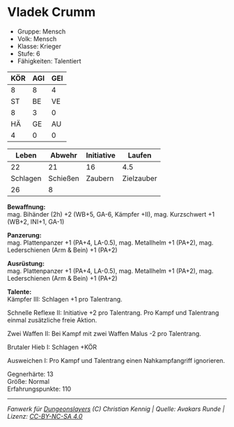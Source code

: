 # Vladek Crumm  
- Gruppe: Mensch  
- Volk: Mensch  
- Klasse: Krieger  
- Stufe: 6  
- Fähigkeiten: Talentiert  


| KÖR | AGI | GEI |  
| --- | --- | --- |  
| 8   | 8   | 4   |
| ST  | BE  | VE  |  
| 8   | 3   | 0   |
| HÄ  | GE  | AU  |  
| 4   | 0   | 0   |


| Leben    | Abwehr   | Initiative | Laufen     |
| -------- | -------- | ---------- | ---------- |
| 22       | 21       | 16         | 4.5        |
| Schlagen | Schießen | Zaubern    | Zielzauber |
| 26       | 8        |            |            |

**Bewaffnung:**  
mag. Bihänder (2h) +2 (WB+5, GA-6, Kämpfer +II), mag. Kurzschwert +1 (WB+2, INI+1, GA-1)

**Panzerung:**  
mag. Plattenpanzer +1 (PA+4, LA-0.5), mag. Metallhelm +1 (PA+2), mag. Lederschienen (Arm & Bein) +1 (PA+2)

**Ausrüstung:**  
mag. Plattenpanzer +1 (PA+4, LA-0.5), mag. Metallhelm +1 (PA+2), mag. Lederschienen (Arm & Bein) +1 (PA+2)

**Talente:**  
Kämpfer III: Schlagen +1 pro Talentrang. 

Schnelle Reflexe II: Initiative +2 pro Talentrang. Pro Kampf und Talentrang einmal zusätzliche freie Aktion. 

Zwei Waffen II: Bei Kampf mit zwei Waffen Malus -2 pro Talentrang. 

Brutaler Hieb I: Schlagen +KÖR 

Ausweichen I: Pro Kampf und Talentrang einen Nahkampfangriff ignorieren. 


Gegnerhärte: 13  
Größe: Normal  
Erfahrungspunkte: 110  



___
*Fanwerk für [Dungeonslayers](https://www.dungeonslayers.net/) (C) Christian Kennig | Quelle: Avakars Runde | Lizenz: [CC-BY-NC-SA 4.0](https://creativecommons.org/licenses/by-nc-sa/4.0/deed.de)*